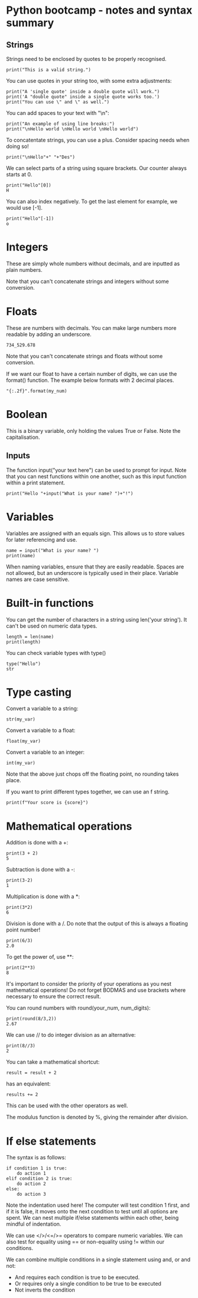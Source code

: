 # Python bootcamp - notes and syntax summary

## Strings
Strings need to be enclosed by quotes to be properly recognised.

    print("This is a valid string.")

You can use quotes in your string too, with some extra adjustments:

    print("A 'single quote' inside a double quote will work.")
    print('A "double quote" inside a single quote works too.')
    print("You can use \" and \" as well.")

You can add spaces to your text with "\n":

    print("An example of using line breaks:")
    print("\nHello world \nHello world \nHello world")

To concatentate strings, you can use a plus. Consider spacing needs when doing so!

    print("\nHello"+" "+"Des")

We can select parts of a string using square brackets. Our counter always starts at 0.

    print("Hello"[0])
    H

You can also index negatively. To get the last element for example, we would use [-1].

    print("Hello"[-1])
    o

# Integers
These are simply whole numbers without decimals, and are inputted as plain numbers.

Note that you can't concatenate strings and integers without some conversion.

# Floats
These are numbers with decimals.
You can make large numbers more readable by adding an underscore.

    734_529.678

Note that you can't concatenate strings and floats without some conversion.

If we want our float to have a certain number of digits, we can use the format() function. The example below formats with 2 decimal places.

    "{:.2f}".format(my_num)

# Boolean
This is a binary variable, only holding the values True or False. Note the capitalisation.

## Inputs
The function input("your text here") can be used to prompt for input. Note that you can nest functions within one another, such as this input function within a print statement.

    print("Hello "+input("What is your name? ")+"!")

# Variables
Variables are assigned with an equals sign. This allows us to store values for later referencing and use.

    name = input("What is your name? ")
    print(name)

When naming variables, ensure that they are easily readable. Spaces are not allowed, but an underscore is typically used in their place. Variable names are case sensitive. 

# Built-in functions
You can get the number of characters in a string using len('your string'). It can't be used on numeric data types.

    length = len(name)
    print(length)

You can check variable types with type()

    type("Hello")
    str

# Type casting
Convert a variable to a string:

    str(my_var)

Convert a variable to a float:

    float(my_var)

Convert a variable to an integer:

    int(my_var)

Note that the above just chops off the floating point, no rounding takes place.

If you want to print different types together, we can use an f string.

    print(f"Your score is {score}")

# Mathematical operations
Addition is done with a +:

    print(3 + 2)
    5

Subtraction is done with a -:

    print(3-2)
    1

Multiplication is done with a *:

    print(3*2)
    6

Division is done with a /. Do note that the output of this is always a floating point number!

    print(6/3)
    2.0

To get the power of, use **:

    print(2**3)
    8

It's important to consider the priority of your operations as you nest mathematical operations! Do not forget BODMAS and use brackets where necessary to ensure the correct result.

You can round numbers with round(your_num, num_digits):

    print(round(8/3,2))
    2.67

We can use // to do integer division as an alternative:

    print(8//3)
    2

You can take a mathematical shortcut:

    result = result + 2

has an equivalent:

    results += 2

This can be used with the other operators as well.

The modulus function is denoted by %, giving the remainder after division.

# If else statements
The syntax is as follows:

    if condition 1 is true:
        do action 1
    elif condition 2 is true:
        do action 2
    else:
        do action 3

Note the indentation used here! The computer will test condition 1 first, and if it is false, it moves onto the next condition to test until all options are spent. We can nest multiple if/else statements within each other, being mindful of indentation.

We can use </>/<=/>= operators to compare numeric variables. We can also test for equality using == or non-equality using != within our conditions.

We can combine multiple conditions in a single statement using and, or and not:
- And requires each condition is true to be executed. 
- Or requires only a single condition to be true to be executed
- Not inverts the condition


